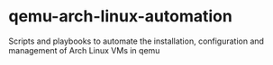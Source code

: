 # qemu-arch-linux-automation
Scripts and playbooks to automate the installation, configuration and management of Arch Linux VMs in qemu
